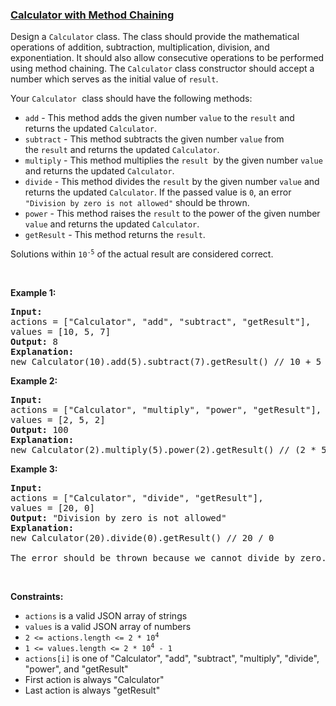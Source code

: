 ### [Calculator with Method Chaining](https://leetcode.com/problems/calculator-with-method-chaining)

<p>Design a <code>Calculator</code> class. The class should provide the&nbsp;mathematical operations of&nbsp;addition, subtraction, multiplication, division, and exponentiation. It should also allow consecutive operations to be performed using method chaining.&nbsp;The <code>Calculator</code> class constructor should accept a number&nbsp;which serves as the&nbsp;initial value of <code>result</code>.</p>

<p>Your <font face="monospace"><code>Calculator</code>&nbsp;</font>class should have the following methods:</p>

<ul>
	<li><code>add</code> - This method adds the given number <code>value</code> to the&nbsp;<code>result</code> and returns the updated <code>Calculator</code>.</li>
	<li><code>subtract</code> -&nbsp;This method subtracts the given number <code>value</code>&nbsp;from the&nbsp;<code>result</code> and returns the updated <code>Calculator</code>.</li>
	<li><code>multiply</code> -&nbsp;This method multiplies the <code>result</code>&nbsp; by the given number <code>value</code> and returns the updated <code>Calculator</code>.</li>
	<li><code>divide</code> -&nbsp;This method divides the <code>result</code> by the given number <code>value</code> and returns the updated <code>Calculator</code>. If the passed value is <code>0</code>, an error <code>&quot;Division by zero is not allowed&quot;</code> should be thrown.</li>
	<li><code>power</code> -&nbsp;This method raises the&nbsp;<code>result</code> to the power of the given number <code>value</code> and returns the updated <code>Calculator</code>.</li>
	<li><code>getResult</code> -&nbsp;This method returns the <code>result</code>.</li>
</ul>

<p>Solutions within&nbsp;<code>10<sup>-5</sup></code>&nbsp;of the actual result are considered correct.</p>

<p>&nbsp;</p>
<p><strong class="example">Example 1:</strong></p>

<pre>
<strong>Input:</strong> 
actions = [&quot;Calculator&quot;, &quot;add&quot;, &quot;subtract&quot;, &quot;getResult&quot;], 
values = [10, 5, 7]
<strong>Output:</strong> 8
<strong>Explanation:</strong> 
new Calculator(10).add(5).subtract(7).getResult() // 10 + 5 - 7 = 8
</pre>

<p><strong class="example">Example 2:</strong></p>

<pre>
<strong>Input:</strong> 
actions = [&quot;Calculator&quot;, &quot;multiply&quot;, &quot;power&quot;, &quot;getResult&quot;], 
values = [2, 5, 2]
<strong>Output:</strong> 100
<strong>Explanation:</strong> 
new Calculator(2).multiply(5).power(2).getResult() // (2 * 5) ^ 2 = 100
</pre>

<p><strong class="example">Example 3:</strong></p>

<pre>
<strong>Input:</strong> 
actions = [&quot;Calculator&quot;, &quot;divide&quot;, &quot;getResult&quot;], 
values = [20, 0]
<strong>Output:</strong> &quot;Division by zero is not allowed&quot;
<strong>Explanation:</strong> 
new Calculator(20).divide(0).getResult() // 20 / 0 

The error should be thrown because we cannot divide by zero.
</pre>

<p>&nbsp;</p>
<p><strong>Constraints:</strong></p>

<ul>
	<li><code>actions</code> is a valid JSON array of strings</li>
	<li><code>values</code>&nbsp;is a valid JSON array of numbers</li>
	<li><code>2 &lt;= actions.length &lt;= 2 * 10<sup>4</sup></code></li>
	<li><code>1 &lt;= values.length &lt;= 2 * 10<sup>4</sup>&nbsp;- 1</code></li>
	<li><code>actions[i]</code> is one of &quot;Calculator&quot;, &quot;add&quot;, &quot;subtract&quot;, &quot;multiply&quot;, &quot;divide&quot;, &quot;power&quot;, and&nbsp;&quot;getResult&quot;</li>
	<li>First action is always &quot;Calculator&quot;</li>
	<li>Last action is always &quot;getResult&quot;</li>
</ul>
